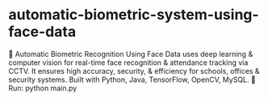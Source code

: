 # automatic-biometric-system-using-face-data
🚀 Automatic Biometric Recognition Using Face Data uses deep learning &amp; computer vision for real-time face recognition &amp; attendance tracking via CCTV. It ensures high accuracy, security, &amp; efficiency for schools, offices &amp; security systems. Built with Python, Java, TensorFlow, OpenCV, MySQL. 📌 Run: python main.py
